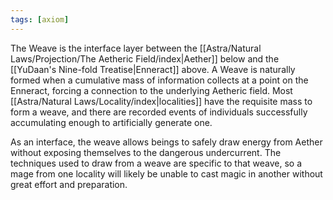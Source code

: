 ```yaml
---
tags: [axiom]
---
```


The Weave is the interface layer between the [[Astra/Natural Laws/Projection/The Aetheric Field/index|Aether]] below and the [[YuDaan's Nine-fold Treatise|Enneract]] above. A Weave is naturally formed when a cumulative mass of information collects at a point on the Enneract, forcing a connection to the underlying Aetheric field. Most [[Astra/Natural Laws/Locality/index|localities]] have the requisite mass to form a weave, and there are recorded events of individuals successfully accumulating enough to artificially generate one.

As an interface, the weave allows beings to safely draw energy from Aether without exposing themselves to the dangerous undercurrent. The techniques used to draw from a weave are specific to that weave, so a mage from one locality will likely be unable to cast magic in another without great effort and preparation.
